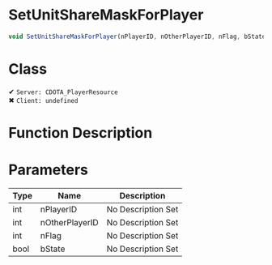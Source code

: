 # SetUnitShareMaskForPlayer
```js	
void SetUnitShareMaskForPlayer(nPlayerID, nOtherPlayerID, nFlag, bState)
```
# Class
✔ `Server: CDOTA_PlayerResource`  
✖ `Client: undefined`  

# Function Description

# Parameters
Type|Name|Description
--|--|--
int|nPlayerID|No Description Set
int|nOtherPlayerID|No Description Set
int|nFlag|No Description Set
bool|bState|No Description Set
